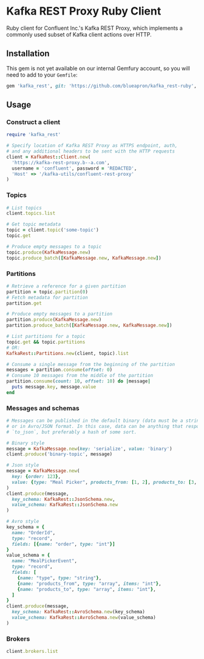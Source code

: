# Kafka REST Proxy Ruby Client

Ruby client for Confluent Inc.'s Kafka REST Proxy, which implements a commonly used subset of Kafka client actions over HTTP.

## Installation

This gem is not yet available on our internal Gemfury account, so you will need to add to your `Gemfile`:

```ruby
gem 'kafka_rest', git: 'https://github.com/blueapron/kafka_rest-ruby', branch: 'master'
```

## Usage

### Construct a client

```ruby
require 'kafka_rest'

# Specify location of Kafka REST Proxy as HTTPS endpoint, auth,
# and any additional headers to be sent with the HTTP requests
client = KafkaRest::Client.new(
  'https://kafka-rest-proxy.b--a.com',
  username = 'confluent', password = 'REDACTED',
  'Host' => '/kafka-utils/confluent-rest-proxy'
)
```

### Topics

```ruby
# List topics
client.topics.list

# Get topic metadata
topic = client.topic('some-topic')
topic.get

# Produce empty messages to a topic
topic.produce(KafkaMessage.new)
topic.produce_batch([KafkaMessage.new, KafkaMessage.new])
```

### Partitions

```ruby
# Retrieve a reference for a given partition
partition = topic.partition(0)
# Fetch metadata for partition
partition.get

# Produce empty messages to a partition
partition.produce(KafkaMessage.new)
partition.produce_batch([KafkaMessage.new, KafkaMessage.new])

# List partitions for a topic
topic.get && topic.partitions
# OR:
KafkaRest::Partitions.new(client, topic).list

# Consume a single message from the beginning of the partition
messages = partition.consume(offset: 0)
# Consume 10 messages from the middle of the partition
partition.consume(count: 10, offset: 10) do |message|
  puts message.key, message.value
end
```

### Messages and schemas

```ruby
# Messages can be published in the default binary (data must be a string),
# or in Avro/JSON format. In this case, data can be anything that responds to
# `to_json`, but preferably a hash of some sort.

# Binary style
message = KafkaMessage.new(key: 'serialize', value: 'binary')
client.produce('binary-topic', message)

# Json style
message = KafkaMessage.new(
  key: {order: 123},
  value: {type: "Meal Picker", products_from: [1, 2], products_to: [3, 4]}
)
client.produce(message,
  key_schema: KafkaRest::JsonSchema.new,
  value_schema: KafkaRest::JsonSchema.new
)

# Avro style
key_schema = {
  name: "OrderId",
  type: "record",
  fields: [{name: "order", type: "int"}]
}
value_schema = {
  name: "MealPickerEvent",
  type: "record",
  fields: [
    {name: "type", type: "string"},
    {name: "products_from", type: "array", items: "int"},
    {name: "products_to", type: "array", items: "int"},
  ]
}
client.produce(message,
  key_schema: KafkaRest::AvroSchema.new(key_schema)
  value_schema: KafkaRest::AvroSchema.new(value_schema)
)
```

### Brokers

```ruby
client.brokers.list
```
